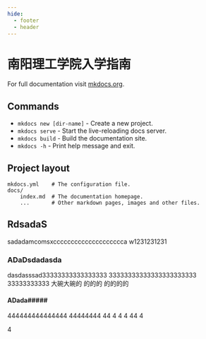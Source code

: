 ```yaml
---
hide:
  - footer
  - header
---
```


# 南阳理工学院入学指南

For full documentation visit [mkdocs.org](https://www.mkdocs.org).

## Commands

- `mkdocs new [dir-name]` - Create a new project.
- `mkdocs serve` - Start the live-reloading docs server.
- `mkdocs build` - Build the documentation site.
- `mkdocs -h` - Print help message and exit.

## Project layout

    mkdocs.yml    # The configuration file.
    docs/
        index.md  # The documentation homepage.
        ...       # Other markdown pages, images and other files.

## RdsadaS

sadadamcomsxcccccccccccccccccccca
w1231231231
### ADaDsdadasda

dasdasssad33333333333333333
33333333333333333333333
33333333333
大碗大碗的
的的的
的的的的

#### ADada#####

444444444444444
44444444
44
4
4
4
44
4

4
